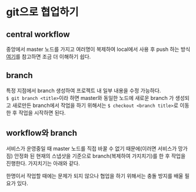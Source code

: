 # git으로 협업하기
## central workflow  
중앙에서 master 노드를 가지고 여러명이 복제하여 local에서 사용 후 push 하는 방식  
[여기](https://lhy.kr/git-workflow)를 참고하면 조금 더 이해하기 쉽다.  

## branch   
특정 지점에서 branch 생성하여 프로젝트 내 일부 내용을 수정 가능하다.  
`$ git branch <title>`이라 하면 master와 동일한 노드에 새로운 branch 가 생성되고 새로만든 branch에서 작업을 하기 위해서는 `$ checkout <branch title>`로 이동한 후 작업을 시작하면 된다. 

## workflow와 branch  
서비스가 운영중일 때 master 노드를 직접 바꿀 수 없기 때문에(이러면 서비스가 망가짐) 안정화 된 현재의 스냅샷을 기준으로 branch(복제하여 가지치기)를 한 후 작업을 진행한다. 가지치기는 아래와 같다. 
 
한명이서 작업할 때에는 문제가 되지 않으나 협업을 하기 위해서는 충돌 방지를 배울 필요가 있다. 
